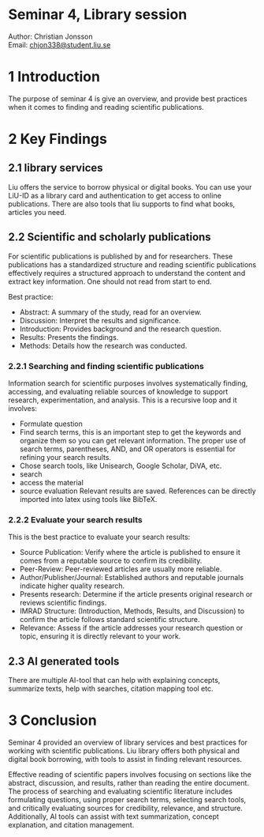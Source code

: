 # Seminar 4,  Library session
Author: Christian Jonsson <br>
Email: chjon338@student.liu.se
 
# 1 Introduction 
The purpose of seminar 4 is give an overview, and provide best practices when it comes to finding and reading scientific publications.

# 2 Key Findings
## 2.1 library services
Liu offers the service to borrow physical or digital books. You can use your LiU-ID as a library card and authentication to get access to online publications. There are also tools that liu supports to find what books, articles you need. 

## 2.2 Scientific and scholarly publications
For scientific publications is published by and for researchers. These publications has a standardized structure and reading scientific publications effectively requires a structured approach to understand the content and extract key information. One should not read from start to end.

Best practice:
- Abstract: A summary of the study, read for an overview.
- Discussion: Interpret the results and significance.
- Introduction: Provides background and the research question.
- Results: Presents the findings.
- Methods: Details how the research was conducted.
  
### 2.2.1 Searching and finding scientific publications
Information search for scientific purposes involves systematically finding, accessing, and evaluating reliable sources of knowledge to support research, experimentation, and analysis. This is a recursive loop and it involves:
- Formulate question
- Find search terms, this is an important step to get the keywords and organize them so you can get relevant information. The proper use of search terms, parentheses, AND, and OR operators is essential for refining your search results. 
- Chose search tools, like Unisearch, Google Scholar, DiVA, etc. 
- search
- access the material
- source evaluation 
Relevant results are saved. References can be directly imported into latex using tools like BibTeX. 

### 2.2.2 Evaluate your search results
This is the best practice to evaluate your search results:
- Source Publication: Verify where the article is published to ensure it comes from a reputable source to confirm its credibility.
- Peer-Review: Peer-reviewed articles are usually more reliable.
- Author/Publisher/Journal: Established authors and reputable journals indicate higher quality research.
- Presents research: Determine if the article presents original research or reviews scientific findings.
- IMRAD Structure: (Introduction, Methods, Results, and Discussion) to confirm the article follows standard scientific structure.
- Relevance: Assess if the article addresses your research question or topic, ensuring it is directly relevant to your work.

## 2.3 Al generated tools
There are multiple AI-tool that can help with explaining concepts, summarize texts, help with searches, citation mapping tool etc. 

# 3 Conclusion 
Seminar 4 provided an overview of library services and best practices for working with scientific publications. Liu library offers both physical and digital book borrowing, with tools to assist in finding relevant resources. 

Effective reading of scientific papers involves focusing on sections like the abstract, discussion, and results, rather than reading the entire document. The process of searching and evaluating scientific literature includes formulating questions, using proper search terms, selecting search tools, and critically evaluating sources for credibility, relevance, and structure. Additionally, AI tools can assist with text summarization, concept explanation, and citation management.